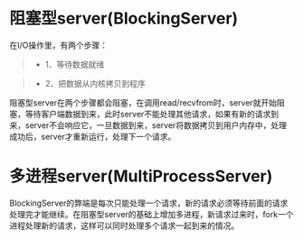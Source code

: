# 阻塞型server(BlockingServer)

在I/O操作里，有两个步骤：

> * 1、等待数据就绪

> * 2、把数据从内核拷贝到程序

阻塞型server在两个步骤都会阻塞，在调用read/recvfrom时，server就开始阻塞，等待客户端数据到来，此时server不能处理其他请求，如果有新的请求到来，server不会响应它，一旦数据到来，server将数据拷贝到用户内存中，处理成功后，server才重新运行，处理下一个请求。


# 多进程server(MultiProcessServer)

BlockingServer的弊端是每次只能处理一个请求，新的请求必须等待前面的请求处理完才能继续。在阻塞型server的基础上增加多进程，新请求过来时，fork一个进程处理新的请求，这样可以同时处理多个请求一起到来的情况。
